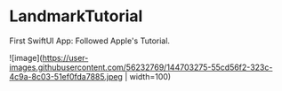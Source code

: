 # LandmarkTutorial

First SwiftUI App: Followed Apple's Tutorial.

![image](https://user-images.githubusercontent.com/56232769/144703275-55cd56f2-323c-4c9a-8c03-51ef0fda7885.jpeg | width=100)
